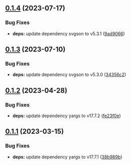## [0.1.4](https://github.com/rajasegar/svpug/compare/v0.1.3...v0.1.4) (2023-07-17)


### Bug Fixes

* **deps:** update dependency svgson to v5.3.1 ([9ad9066](https://github.com/rajasegar/svpug/commit/9ad9066958cedebf6059a05b32b7b5e35857bc53))

## [0.1.3](https://github.com/rajasegar/svpug/compare/v0.1.2...v0.1.3) (2023-07-10)


### Bug Fixes

* **deps:** update dependency svgson to v5.3.0 ([34356c2](https://github.com/rajasegar/svpug/commit/34356c2b24840a9df4b501e1c15f57e5b1742695))

## [0.1.2](https://github.com/rajasegar/svpug/compare/v0.1.1...v0.1.2) (2023-04-28)


### Bug Fixes

* **deps:** update dependency yargs to v17.7.2 ([fe23f0e](https://github.com/rajasegar/svpug/commit/fe23f0ef9998f321be69d7626baf596522f7e79d))

## [0.1.1](https://github.com/rajasegar/svpug/compare/v0.1.0...v0.1.1) (2023-03-15)


### Bug Fixes

* **deps:** update dependency yargs to v17.7.1 ([38b989b](https://github.com/rajasegar/svpug/commit/38b989b633b7f6604adec175879d5ca5c515e4ec))
